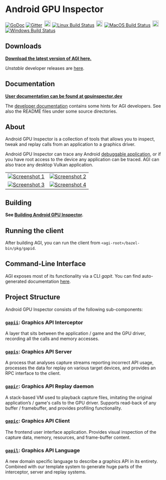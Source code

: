 # Android GPU Inspector

[![GoDoc](https://godoc.org/github.com/google/gapid?status.svg)](https://godoc.org/github.com/google/gapid)
[![Gitter](https://badges.gitter.im/google/gapid.svg)](https://gitter.im/google/gapid?utm_source=badge&utm_medium=badge&utm_campaign=pr-badge&utm_content=badge)
<img alt="Linux" src="kokoro/img/linux.png" width="20px" height="20px" hspace="2px"/>
[![Linux Build Status](https://agi-build.storage.googleapis.com/badges/build_status_linux.svg)](https://agi-build.storage.googleapis.com/badges/build_result_linux.html)
<img alt="MacOS" src="kokoro/img/macos.png" width="20px" height="20px" hspace="2px"/>
[![MacOS Build Status](https://agi-build.storage.googleapis.com/badges/build_status_macos.svg)](https://agi-build.storage.googleapis.com/badges/build_result_macos.html)
<img alt="Windows" src="kokoro/img/windows.png" width="20px" height="20px" hspace="2px"/>
[![Windows Build Status](https://agi-build.storage.googleapis.com/badges/build_status_windows.svg)](https://agi-build.storage.googleapis.com/badges/build_result_windows.html)

## Downloads

**[Download the latest version of AGI here.](https://github.com/google/agi/releases)**

*Unstable* developer releases are [here](https://github.com/google/agi-dev-releases/releases).

## Documentation

**[User documentation can be found at gpuinspector.dev](https://gpuinspector.dev)**

The [developer documentation](DEVDOC.md) contains some hints for AGI
developers. See also the README files under some source directories.

## About

Android GPU Inspector is a collection of tools that allows you to inspect, tweak and replay calls from an application to a graphics driver.

Android GPU Inspector can trace any Android [debuggable application](https://developer.android.com/guide/topics/manifest/application-element.html#debug), or if you have root access to the device any application can be traced.
AGI can also trace any desktop Vulkan application.

<table>
  <tr>
    <td>
      <a href="https://gpuinspector.dev/images/screenshots/framebuffer.png">
        <img src="https://gpuinspector.dev/images/screenshots/framebuffer_thumb.jpg" alt="Screenshot 1">
      </a>
    </td>
    <td>
      <a href="https://gpuinspector.dev/images/screenshots/geometry.png">
        <img src="https://gpuinspector.dev/images/screenshots/geometry_thumb.jpg" alt="Screenshot 2">
      </a>
    </td>
  </tr>
  <tr>
    <td>
      <a href="https://gpuinspector.dev/images/screenshots/textures.png">
        <img src="https://gpuinspector.dev/images/screenshots/textures_thumb.jpg" alt="Screenshot 3">
      </a>
    </td>
    <td>
      <a href="https://gpuinspector.dev/images/screenshots/shaders.png">
        <img src="https://gpuinspector.dev/images/screenshots/shaders_thumb.jpg" alt="Screenshot 4">
      </a>
    </td>
  </tr>
</table>

## Building

**See [Building Android GPU Inspector](BUILDING.md).**

## Running the client

After building AGI, you can run the client from `<agi-root>/bazel-bin/pkg/gapid`.

## Command-Line Interface

AGI exposes most of its functionality via a CLI *gapit*. You can find auto-generated documentation [here](https://gpuinspector.dev/cli/).

## Project Structure

Android GPU Inspector consists of the following sub-components:

### [`gapii`](gapii): Graphics API Interceptor
A layer that sits between the application / game and the GPU driver, recording all the calls and memory accesses.

### [`gapis`](gapis): Graphics API Server
A process that analyses capture streams reporting incorrect API usage, processes the data for replay on various target devices, and provides an RPC interface to the client.

### [`gapir`](gapir): Graphics API Replay daemon
A stack-based VM used to playback capture files, imitating the original application’s / game's calls to the GPU driver. Supports read-back of any buffer / framebuffer, and provides profiling functionality.

### [`gapic`](gapic): Graphics API Client
The frontend user interface application. Provides visual inspection of the capture data, memory, resources, and frame-buffer content.

### [`gapil`](gapil): Graphics API Language
A new domain specific language to describe a graphics API in its entirety. Combined with our template system to generate huge parts of the interceptor, server and replay systems.
